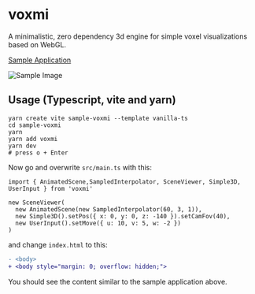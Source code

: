 # voxmi

A minimalistic, zero dependency 3d engine for simple voxel visualizations based on WebGL.

[Sample Application](https://oyo.github.io/voxmi/)

![Sample Image](https://oyo.github.io/voxmi/sample.png)

## Usage (Typescript, vite and yarn)

    yarn create vite sample-voxmi --template vanilla-ts
    cd sample-voxmi
    yarn
    yarn add voxmi
    yarn dev
    # press o + Enter

Now go and overwrite `src/main.ts` with this:

    import { AnimatedScene,SampledInterpolator, SceneViewer, Simple3D, UserInput } from 'voxmi'

    new SceneViewer(
      new AnimatedScene(new SampledInterpolator(60, 3, 1)),
      new Simple3D().setPos({ x: 0, y: 0, z: -140 }).setCamFov(40),
      new UserInput().setMove({ u: 10, v: 5, w: -2 })
    )

and change `index.html` to this:

```diff
- <body>
+ <body style="margin: 0; overflow: hidden;">
```

You should see the content similar to the sample application above.
